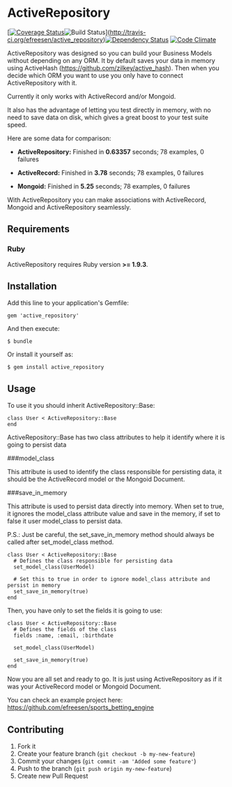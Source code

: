 # ActiveRepository

[[![Coverage Status](https://coveralls.io/repos/efreesen/active_repository/badge.png)](https://coveralls.io/r/efreesen/active_repository)![Build Status](https://secure.travis-ci.org/efreesen/active_repository.png)](http://travis-ci.org/efreesen/active_repository)[![Dependency Status](https://gemnasium.com/efreesen/active_repository.png)](https://gemnasium.com/efreesen/active_repository) [![Code Climate](https://codeclimate.com/github/efreesen/active_repository.png)](https://codeclimate.com/github/efreesen/active_repository)

ActiveRepository was designed so you can build your Business Models without depending on any ORM. It by default saves your data in memory using ActiveHash (https://github.com/zilkey/active_hash). Then when you decide which ORM you want to use you only have to connect ActiveRepository with it.

Currently it only works with ActiveRecord and/or Mongoid.

It also has the advantage of letting you test directly in memory, with no need to save data on disk, which gives a great boost to your test suite speed.

Here are some data for comparison:

* **ActiveRepository:**
  Finished in **0.63357** seconds;
  78 examples, 0 failures

* **ActiveRecord:**
  Finished in **3.78** seconds;
  78 examples, 0 failures

* **Mongoid:**
  Finished in **5.25** seconds;
  78 examples, 0 failures

With ActiveRepository you can make associations with ActiveRecord, Mongoid and ActiveRepository seamlessly.

## Requirements

### Ruby

ActiveRepository requires Ruby version **>= 1.9.3**.

## Installation

Add this line to your application's Gemfile:

    gem 'active_repository'

And then execute:

    $ bundle

Or install it yourself as:

    $ gem install active_repository

## Usage

To use it you should inherit ActiveRepository::Base:

    class User < ActiveRepository::Base
    end

ActiveRepository::Base has two class attributes to help it identify where it is going to persist data

###model_class

This attribute is used to identify the class responsible for persisting data, it should be the ActiveRecord model or the Mongoid Document.

###save_in_memory

This attribute is used to persist data directly into memory. When set to true, it ignores the model_class attribute value and save in the memory, if set to false it user model_class to persist data.

P.S.: Just be careful, the set_save_in_memory method should always be called after set_model_class method.

    class User < ActiveRepository::Base
      # Defines the class responsible for persisting data
      set_model_class(UserModel)

      # Set this to true in order to ignore model_class attribute and persist in memory
      set_save_in_memory(true)
    end

Then, you have only to set the fields it is going to use:

    class User < ActiveRepository::Base
      # Defines the fields of the class
      fields :name, :email, :birthdate

      set_model_class(UserModel)

      set_save_in_memory(true)
    end

Now you are all set and ready to go. It is just using ActiveRepository as if it was your ActiveRecord model or Mongoid Document.

You can check an example project here: https://github.com/efreesen/sports_betting_engine

## Contributing

1. Fork it
2. Create your feature branch (`git checkout -b my-new-feature`)
3. Commit your changes (`git commit -am 'Added some feature'`)
4. Push to the branch (`git push origin my-new-feature`)
5. Create new Pull Request
